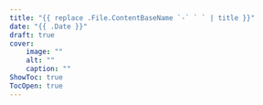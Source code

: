 ```yaml
---
title: "{{ replace .File.ContentBaseName `-` ` ` | title }}"
date: "{{ .Date }}"
draft: true
cover:
    image: ""
    alt: ""
    caption: ""
ShowToc: true
TocOpen: true
---
```


